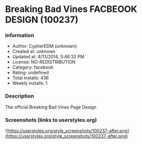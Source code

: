 # Breaking Bad Vines FACBEOOK DESIGN (100237)

### Information
- Author: CypherEDM (unknown)
- Created at: unknown
- Updated at: 4/13/2014, 5:46:32 PM
- License: NO-REDISTRIBUTION
- Category: facebook
- Rating: undefined
- Total installs: 436
- Weekly installs: 1


### Description
The official Breaking Bad Vines Page Design


### Screenshots (links to userstyles.org)
![https://userstyles.org/style_screenshots/100237-after.png](https://userstyles.org/style_screenshots/100237-after.png)


